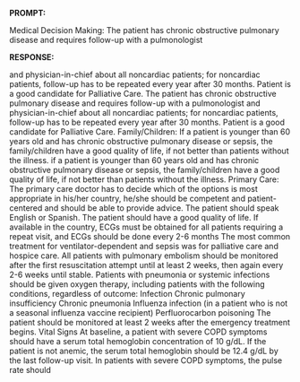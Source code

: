 **PROMPT:**

Medical Decision Making: The patient has chronic obstructive pulmonary disease and requires follow-up with a pulmonologist

**RESPONSE:**

  and physician-in-chief about all noncardiac patients; for noncardiac patients, follow-up has to be repeated every year after 30 months. Patient is a good candidate for Palliative Care.  The patient has chronic obstructive pulmonary disease and requires follow-up with a pulmonologist and physician-in-chief about all noncardiac patients; for noncardiac patients, follow-up has to be repeated every year after 30 months. Patient is a good candidate for Palliative Care. Family/Children: If a patient is younger than 60 years old and has chronic obstructive pulmonary disease or sepsis, the family/children have a good quality of life, if not better than patients without the illness.  if a patient is younger than 60 years old and has chronic obstructive pulmonary disease or sepsis, the family/children have a good quality of life, if not better than patients without the illness. Primary Care: The primary care doctor has to decide which of the options is most appropriate in his/her country, he/she should be competent and patient-centered and should be able to provide advice.  The patient should speak English or Spanish.  The patient should have a good quality of life.  If available in the country, ECGs must be obtained for all patients requiring a repeat visit, and ECGs should be done every 2-6 months  The most common treatment for ventilator-dependent and sepsis was for palliative care and hospice care.  All patients with pulmonary embolism should be monitored after the first resuscitation attempt until at least 2 weeks, then again every 2-6 weeks until stable.  Patients with pneumonia or systemic infections should be given oxygen therapy, including patients with the following conditions, regardless of outcome:  Infection  Chronic pulmonary insufficiency  Chronic pneumonia  Influenza infection (in a patient who is not a seasonal influenza vaccine recipient)  Perfluorocarbon poisoning  The patient should be monitored at least 2 weeks after the emergency treatment begins.  Vital Signs  At baseline, a patient with severe COPD symptoms should have a serum total hemoglobin concentration of 10 g/dL. If the patient is not anemic, the serum total hemoglobin should be 12.4 g/dL by the last follow-up visit.  In patients with severe COPD symptoms, the pulse rate should